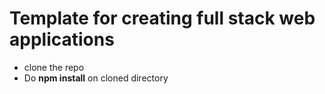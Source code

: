 # Template for creating full stack web applications

* clone the repo
* Do **npm install** on cloned directory
